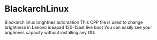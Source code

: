 # BlackarchLinux
Blackarch linux brightnes automation
This CPP file is used to change brightness in Lenovo ideapad 130-15ast live boot
You can easily see your brighness capacity without installing any GUI
